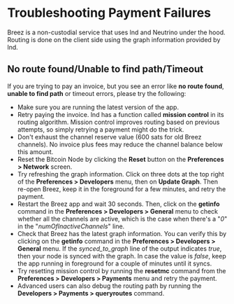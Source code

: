 # Troubleshooting Payment Failures

Breez is a non-custodial service that uses lnd and Neutrino under the hood.
Routing is done on the client side using the graph information provided by lnd. 

## No route found/Unable to find path/Timeout
If you are trying to pay an invoice, but you see an error like **no route found**, **unable to find path** or timeout errors, please try the following:
* Make sure you are running the latest version of the app.
* Retry paying the invoice. lnd has a function called **mission control** in its routing algorithm. Mission control improves routing based on previous attempts, so simply retrying a payment might do the trick. 
* Don't exhaust the channel reserve value (600 sats for old Breez channels). No invoice plus fees may  reduce the channel balance below this amount.
* Reset the Bitcoin Node by clicking the **Reset** button on the **Preferences > Network** screen.
* Try refreshing the graph information. Click on three dots at the top right of the **Preferences > Developers** menu, then on **Update Graph**. Then re-open Breez, keep it in the foreground for a few minutes, and retry the payment. 
* Restart the Breez app and wait 30 seconds. Then, click on the **getinfo** command in the **Preferences > Developers > General** menu to check whether all the channels are active, which is the case when there's a "_0_" in the "_numOfInactiveChannels_" line.
* Check that Breez has the latest graph information. You can verify this by clicking on the  **getinfo** command in the **Preferences > Developers > General** menu. If the _synced_to_graph_ line of the output indicates _true_, then your node is synced with the graph. In case the value is _false_, keep the app running in foreground for a couple of minutes until it syncs.
* Try resetting mission control by running the **resetmc** command from the **Preferences > Developers > Payments** menu and retry the payment.   
* Advanced users can also debug the routing path by running the **Developers > Payments > queryroutes** command. 
